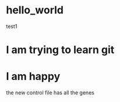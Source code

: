 # hello_world
test1
# I am trying to learn git
# I am happy 
the new control file
has all the genes 

